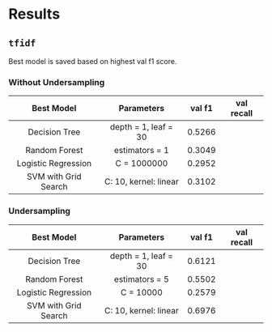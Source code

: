 # Results

## `tfidf`

Best model is saved based on highest val f1 score.

### Without Undersampling
Best Model | Parameters | val f1 | val recall
:-----: | :-----: | :-----: | :-----: |
Decision Tree | depth = 1, leaf = 30 | 0.5266 
Random Forest | estimators = 1 | 0.3049 
Logistic Regression | C = 1000000 | 0.2952 
SVM with Grid Search| C: 10, kernel: linear | 0.3102 

### Undersampling
Best Model | Parameters | val f1 | val recall
:-----: | :-----: | :-----: | :-----: |
Decision Tree | depth = 1, leaf = 30 | 0.6121 
Random Forest | estimators = 5 | 0.5502 
Logistic Regression | C = 10000 | 0.2579 
SVM with Grid Search| C: 10, kernel: linear | 0.6976 
